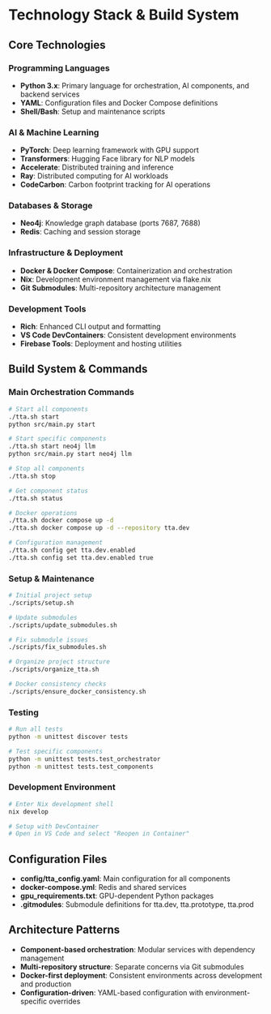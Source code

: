 # Technology Stack & Build System

## Core Technologies

### Programming Languages
- **Python 3.x**: Primary language for orchestration, AI components, and backend services
- **YAML**: Configuration files and Docker Compose definitions
- **Shell/Bash**: Setup and maintenance scripts

### AI & Machine Learning
- **PyTorch**: Deep learning framework with GPU support
- **Transformers**: Hugging Face library for NLP models
- **Accelerate**: Distributed training and inference
- **Ray**: Distributed computing for AI workloads
- **CodeCarbon**: Carbon footprint tracking for AI operations

### Databases & Storage
- **Neo4j**: Knowledge graph database (ports 7687, 7688)
- **Redis**: Caching and session storage

### Infrastructure & Deployment
- **Docker & Docker Compose**: Containerization and orchestration
- **Nix**: Development environment management via flake.nix
- **Git Submodules**: Multi-repository architecture management

### Development Tools
- **Rich**: Enhanced CLI output and formatting
- **VS Code DevContainers**: Consistent development environments
- **Firebase Tools**: Deployment and hosting utilities

## Build System & Commands

### Main Orchestration Commands
```bash
# Start all components
./tta.sh start
python src/main.py start

# Start specific components
./tta.sh start neo4j llm
python src/main.py start neo4j llm

# Stop all components
./tta.sh stop

# Get component status
./tta.sh status

# Docker operations
./tta.sh docker compose up -d
./tta.sh docker compose up -d --repository tta.dev

# Configuration management
./tta.sh config get tta.dev.enabled
./tta.sh config set tta.dev.enabled true
```

### Setup & Maintenance
```bash
# Initial project setup
./scripts/setup.sh

# Update submodules
./scripts/update_submodules.sh

# Fix submodule issues
./scripts/fix_submodules.sh

# Organize project structure
./scripts/organize_tta.sh

# Docker consistency checks
./scripts/ensure_docker_consistency.sh
```

### Testing
```bash
# Run all tests
python -m unittest discover tests

# Test specific components
python -m unittest tests.test_orchestrator
python -m unittest tests.test_components
```

### Development Environment
```bash
# Enter Nix development shell
nix develop

# Setup with DevContainer
# Open in VS Code and select "Reopen in Container"
```

## Configuration Files

- **config/tta_config.yaml**: Main configuration for all components
- **docker-compose.yml**: Redis and shared services
- **gpu_requirements.txt**: GPU-dependent Python packages
- **.gitmodules**: Submodule definitions for tta.dev, tta.prototype, tta.prod

## Architecture Patterns

- **Component-based orchestration**: Modular services with dependency management
- **Multi-repository structure**: Separate concerns via Git submodules
- **Docker-first deployment**: Consistent environments across development and production
- **Configuration-driven**: YAML-based configuration with environment-specific overrides